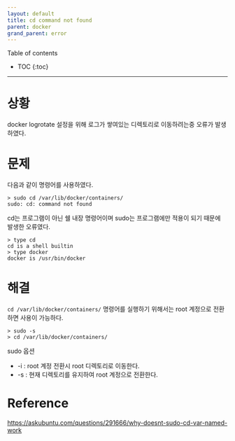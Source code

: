 ```yaml
---
layout: default
title: cd command not found
parent: docker
grand_parent: error
---
```



Table of contents


- TOC
{:toc}


---

# 상황 
docker logrotate 설정을 위해 로그가 쌓여있는 디렉토리로 이동하려는중 오류가 발생하였다.

# 문제
다음과 같이 명령어를 사용하였다.

```
> sudo cd /var/lib/docker/containers/
sudo: cd: command not found
```

cd는 프로그램이 아닌 쉘 내장 명령어이며 sudo는 프로그램에만 적용이 되기 때문에 발생한 오류였다.

```
> type cd
cd is a shell builtin
> type docker
docker is /usr/bin/docker

```

# 해결

`cd /var/lib/docker/containers/` 명령어를 실행하기 위해서는 root 계정으로 전환하면 사용이 가능하다.

```
> sudo -s
> cd /var/lib/docker/containers/
```

sudo 옵션
- -i : root 계정 전환시 root 디렉토리로 이동한다.
- -s : 현재 디렉토리를 유지하여 root 계정으로 전환한다.

# Reference 
https://askubuntu.com/questions/291666/why-doesnt-sudo-cd-var-named-work